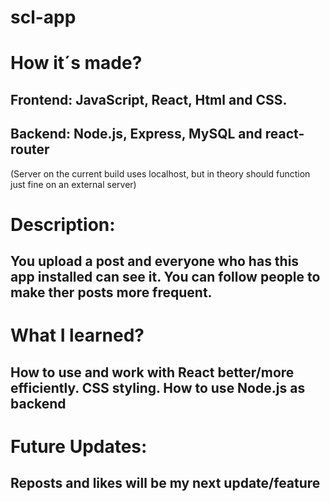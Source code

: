# scl-app

# How it´s made?
## Frontend: JavaScript, React, Html and CSS.
## Backend: Node.js, Express, MySQL and react-router
(Server on the current build uses localhost, but in theory should function just fine on an external server)

# Description:
## You upload a post and everyone who has this app installed can see it. You can follow people to make ther posts more frequent.

# What I learned?

## How to use and work with React better/more efficiently. CSS styling. How to use Node.js as backend
# Future Updates:
## Reposts and likes will be my next update/feature


